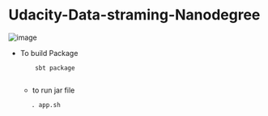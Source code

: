 # Udacity-Data-straming-Nanodegree
![image](https://user-images.githubusercontent.com/50107057/216814504-aa7052fe-cb5b-4d5c-b912-e0f0729ff435.png)






* To build Package 
  ```
      sbt package 
      
  ```
  
  * to run jar file 
  
   ```
      . app.sh
   ```
